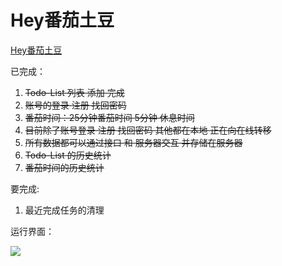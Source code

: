 # Hey番茄土豆

[Hey番茄土豆](https://blog.heyliubo.top/Tomato-potato-time/)

已完成：

1. ~~Todo-List 列表 添加 完成~~
2. ~~账号的登录 注册 找回密码~~
3. ~~番茄时间：25分钟番茄时间 5分钟 休息时间~~
4. ~~目前除了账号登录 注册 找回密码 其他都在本地 正在向在线转移~~
5. ~~所有数据都可以通过接口 和 服务器交互 并存储在服务器~~
6. ~~Todo-List 的历史统计~~
7.  ~~番茄时间的历史统计~~

要完成:
1. 最近完成任务的清理




运行界面：

<img src="https://ws1.sinaimg.cn/large/8660d1bbly1g1m247oeryj20vn0h5aac.jpg"/>